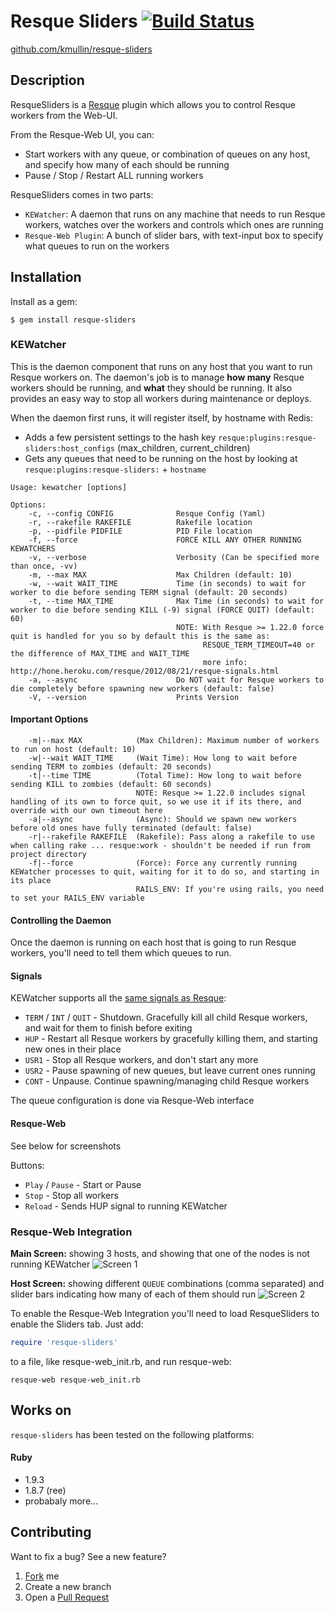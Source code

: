 Resque Sliders [![Build Status](https://secure.travis-ci.org/kmullin/resque-sliders.png)](http://travis-ci.org/kmullin/resque-sliders)
==============

[github.com/kmullin/resque-sliders](https://github.com/kmullin/resque-sliders)


Description
-----------

ResqueSliders is a [Resque](https://github.com/defunkt/resque) plugin which allows you
to control Resque workers from the Web-UI.

From the Resque-Web UI, you can:

* Start workers with any queue, or combination of queues on any host, and specify how many of each should be running
* Pause / Stop / Restart ALL running workers

ResqueSliders comes in two parts:

* `KEWatcher`: A daemon that runs on any machine that needs to run Resque workers, watches over the workers and controls which ones are running
* `Resque-Web Plugin`: A bunch of slider bars, with text-input box to specify what queues to run on the workers


Installation
------------

Install as a gem:

    $ gem install resque-sliders

### KEWatcher

This is the daemon component that runs on any host that you want to run Resque workers on. The daemon's job is to manage **how many** Resque workers should be running, and **what** they should be running. It also provides an easy way to stop all workers during maintenance or deploys.

When the daemon first runs, it will register itself, by hostname with Redis:

* Adds a few persistent settings to the hash key `resque:plugins:resque-sliders:host_configs` (max_children, current_children)
* Gets any queues that need to be running on the host by looking at `resque:plugins:resque-sliders:` + `hostname`

```
Usage: kewatcher [options]

Options:
    -c, --config CONFIG              Resque Config (Yaml)
    -r, --rakefile RAKEFILE          Rakefile location
    -p, --pidfile PIDFILE            PID File location
    -f, --force                      FORCE KILL ANY OTHER RUNNING KEWATCHERS
    -v, --verbose                    Verbosity (Can be specified more than once, -vv)
    -m, --max MAX                    Max Children (default: 10)
    -w, --wait WAIT_TIME             Time (in seconds) to wait for worker to die before sending TERM signal (default: 20 seconds)
    -t, --time MAX_TIME              Max Time (in seconds) to wait for worker to die before sending KILL (-9) signal (FORCE QUIT) (default: 60)
                                     NOTE: With Resque >= 1.22.0 force quit is handled for you so by default this is the same as:
                                           RESQUE_TERM_TIMEOUT=40 or the difference of MAX_TIME and WAIT_TIME
                                           more info: http://hone.heroku.com/resque/2012/08/21/resque-signals.html
    -a, --async                      Do NOT wait for Resque workers to die completely before spawning new workers (default: false)
    -V, --version                    Prints Version
```

#### Important Options

```
    -m|--max MAX            (Max Children): Maximum number of workers to run on host (default: 10)
    -w|--wait WAIT_TIME     (Wait Time): How long to wait before sending TERM to zombies (default: 20 seconds)
    -t|--time TIME          (Total Time): How long to wait before sending KILL to zombies (default: 60 seconds)
                            NOTE: Resque >= 1.22.0 includes signal handling of its own to force quit, so we use it if its there, and override with our own timeout here
    -a|--async              (Async): Should we spawn new workers before old ones have fully terminated (default: false)
    -r|--rakefile RAKEFILE  (Rakefile): Pass along a rakefile to use when calling rake ... resque:work - shouldn't be needed if run from project directory
    -f|--force              (Force): Force any currently running KEWatcher processes to quit, waiting for it to do so, and starting in its place
                            RAILS_ENV: If you're using rails, you need to set your RAILS_ENV variable
```

#### Controlling the Daemon

Once the daemon is running on each host that is going to run Resque workers, you'll need to tell them which queues to run.

#### Signals

KEWatcher supports all the [same signals as Resque](https://github.com/defunkt/resque#signals):

* `TERM` / `INT` / `QUIT` - Shutdown. Gracefully kill all child Resque workers, and wait for them to finish before exiting
* `HUP`  - Restart all Resque workers by gracefully killing them, and starting new ones in their place
* `USR1` - Stop all Resque workers, and don't start any more
* `USR2` - Pause spawning of new queues, but leave current ones running
* `CONT` - Unpause. Continue spawning/managing child Resque workers

The queue configuration is done via Resque-Web interface

#### Resque-Web

See below for screenshots

Buttons:

* `Play` / `Pause` - Start or Pause
* `Stop` - Stop all workers
* `Reload` - Sends HUP signal to running KEWatcher


### Resque-Web Integration

**Main Screen:** showing 3 hosts, and showing that one of the nodes is not running KEWatcher
![Screen 1](https://github.com/kmullin/resque-sliders/raw/master/misc/resque-sliders_main-view.png)

**Host Screen:** showing different `QUEUE` combinations (comma separated) and slider bars indicating how many of each of them should run
![Screen 2](https://github.com/kmullin/resque-sliders/raw/master/misc/resque-sliders_host-view.png)

To enable the Resque-Web Integration you'll need to load ResqueSliders to enable the Sliders tab. Just add:

```ruby
require 'resque-sliders'
```
to a file, like resque-web_init.rb, and run resque-web:

    resque-web resque-web_init.rb


Works on
--------

`resque-sliders` has been tested on the following platforms:

#### Ruby

* 1.9.3
* 1.8.7 (ree)
* probabaly more...

Contributing
------------

Want to fix a bug? See a new feature?

1. [Fork](https://github.com/kmullin/resque-sliders/fork_select) me
2. Create a new branch
3. Open a [Pull Request](https://github.com/kmullin/resque-sliders/pull/new)
